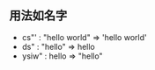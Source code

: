 ## 用法如名字
- cs"' : "hello world" => 'hello world' 
- ds"  : "hello" => hello
- ysiw" : hello => "hello"
